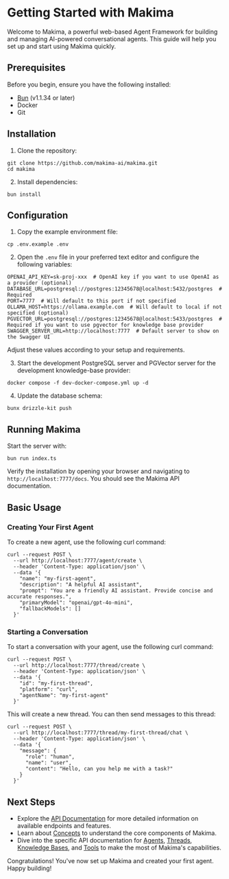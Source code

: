 # Getting Started with Makima

Welcome to Makima, a powerful web-based Agent Framework for building and managing AI-powered conversational agents. This guide will help you set up and start using Makima quickly.

## Prerequisites

Before you begin, ensure you have the following installed:

- [Bun](https://bun.sh) (v1.1.34 or later)
- Docker
- Git

## Installation

1. Clone the repository:

```shellscript
git clone https://github.com/makima-ai/makima.git
cd makima
```

2. Install dependencies:

```shellscript
bun install
```

## Configuration

1. Copy the example environment file:

```shellscript
cp .env.example .env
```

2. Open the `.env` file in your preferred text editor and configure the following variables:

```plaintext
OPENAI_API_KEY=sk-proj-xxx  # OpenAI key if you want to use OpenAI as a provider (optional)
DATABASE_URL=postgresql://postgres:12345678@localhost:5432/postgres  # Required
PORT=7777  # Will default to this port if not specified
OLLAMA_HOST=https://ollama.example.com  # Will default to local if not specified (optional)
PGVECTOR_URL=postgresql://postgres:12345678@localhost:5433/postgres  # Required if you want to use pgvector for knowledge base provider
SWAGGER_SERVER_URL=http://localhost:7777  # Default server to show on the Swagger UI
```

Adjust these values according to your setup and requirements.

3. Start the development PostgreSQL server and PGVector server for the development knowledge-base provider:

```shellscript
docker compose -f dev-docker-compose.yml up -d
```

4. Update the database schema:

```shellscript
bunx drizzle-kit push
```

## Running Makima

Start the server with:

```shellscript
bun run index.ts
```

Verify the installation by opening your browser and navigating to `http://localhost:7777/docs`. You should see the Makima API documentation.

## Basic Usage

### Creating Your First Agent

To create a new agent, use the following curl command:

```shellscript
curl --request POST \
  --url http://localhost:7777/agent/create \
  --header 'Content-Type: application/json' \
  --data '{
    "name": "my-first-agent",
    "description": "A helpful AI assistant",
    "prompt": "You are a friendly AI assistant. Provide concise and accurate responses.",
    "primaryModel": "openai/gpt-4o-mini",
    "fallbackModels": []
  }'
```

### Starting a Conversation

To start a conversation with your agent, use the following curl command:

```shellscript
curl --request POST \
  --url http://localhost:7777/thread/create \
  --header 'Content-Type: application/json' \
  --data '{
    "id": "my-first-thread",
    "platform": "curl",
    "agentName": "my-first-agent"
  }'
```

This will create a new thread. You can then send messages to this thread:

```shellscript
curl --request POST \
  --url http://localhost:7777/thread/my-first-thread/chat \
  --header 'Content-Type: application/json' \
  --data '{
    "message": {
      "role": "human",
      "name": "user",
      "content": "Hello, can you help me with a task?"
    }
  }'
```

## Next Steps

- Explore the [API Documentation](docs/api/) for more detailed information on available endpoints and features.
- Learn about [Concepts](docs/concepts.md) to understand the core components of Makima.
- Dive into the specific API documentation for [Agents](docs/api/agents.md), [Threads](docs/api/threads.md), [Knowledge Bases](docs/api/knowledge_bases.md), and [Tools](docs/api/tools.md) to make the most of Makima's capabilities.

Congratulations! You've now set up Makima and created your first agent. Happy building!
